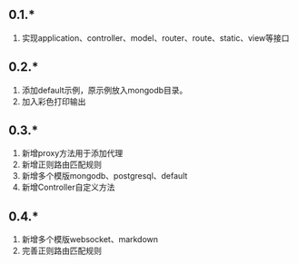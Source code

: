 ## 0.1.*

1. 实现application、controller、model、router、route、static、view等接口

## 0.2.*

1. 添加default示例，原示例放入mongodb目录。
2. 加入彩色打印输出

## 0.3.*

1. 新增proxy方法用于添加代理
2. 新增正则路由匹配规则
3. 新增多个模版mongodb、postgresql、default
4. 新增Controller自定义方法

## 0.4.*

1. 新增多个模版websocket、markdown
2. 完善正则路由匹配规则